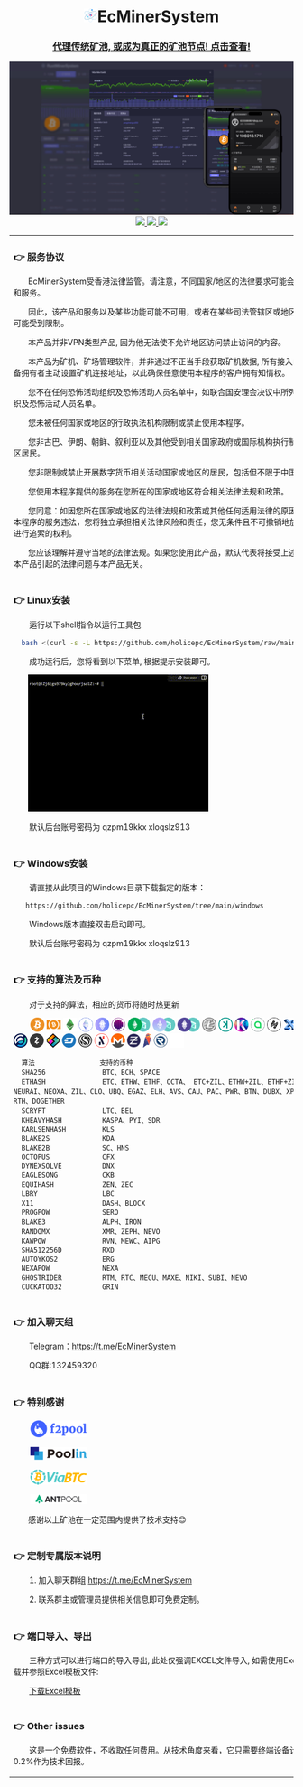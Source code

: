 <div id="top"></div>

<div align="center">

# <img src="./image/ktlogo.gif" alt="Logo" width="24">EcMinerSystem

### <a href="https://rustminersystem.gitbook.io/rustminersystem">代理传统矿池, 或成为真正的矿池节点! 点击查看!</a>

<img src="/image/1.jpg" alt="Logo">




<a href="#dingzhi">
   <img src="https://img.shields.io/badge/%E7%82%B9%E6%88%91%E5%85%8D%E8%B4%B9%E5%AE%9A%E5%88%B6-%F0%9F%94%A5-8A2BE2">
</a>
<a href="#anzhuang">
   <img src="https://img.shields.io/badge/%E5%AE%89%E8%A3%85%E6%95%99%E7%A8%8B-%F0%9F%91%88-00b9ff">
</a>
<a href="#liaotian" target="_blank">
   <img src="https://img.shields.io/badge/%E5%8A%A0%E5%85%A5%E8%81%8A%E5%A4%A9-%F0%9F%91%88-00b9ff">
</a>




</div>

<table>
   <tr> 
   <td>

<span id="anzhuang"></span>

### 👉 **服务协议**

   <p>&nbsp;&nbsp;&nbsp;&nbsp;&nbsp;&nbsp;&nbsp;EcMinerSystem受香港法律监管。请注意，不同国家/地区的法律要求可能会限制此类产品和服务。

   &nbsp;&nbsp;&nbsp;&nbsp;&nbsp;&nbsp;&nbsp;因此，该产品和服务以及某些功能可能不可用，或者在某些司法管辖区或地区或某些用户中可能受到限制。

   &nbsp;&nbsp;&nbsp;&nbsp;&nbsp;&nbsp;&nbsp;本产品并非VPN类型产品, 因为他无法使不允许地区访问禁止访问的内容。

   &nbsp;&nbsp;&nbsp;&nbsp;&nbsp;&nbsp;&nbsp;本产品为矿机、矿场管理软件，并非通过不正当手段获取矿机数据, 所有接入的设备均需设备拥有者主动设置矿机连接地址，以此确保任意使用本程序的客户拥有知情权。

   &nbsp;&nbsp;&nbsp;&nbsp;&nbsp;&nbsp;&nbsp;您不在任何恐怖活动组织及恐怖活动人员名单中，如联合国安理会决议中所列的恐怖活动组织及恐怖活动人员名单。

   &nbsp;&nbsp;&nbsp;&nbsp;&nbsp;&nbsp;&nbsp;您未被任何国家或地区的行政执法机构限制或禁止使用本程序。

   &nbsp;&nbsp;&nbsp;&nbsp;&nbsp;&nbsp;&nbsp;您非古巴、伊朗、朝鲜、叙利亚以及其他受到相关国家政府或国际机构执行制裁的国家或地区居民。

   &nbsp;&nbsp;&nbsp;&nbsp;&nbsp;&nbsp;&nbsp;您非限制或禁止开展数字货币相关活动国家或地区的居民，包括但不限于中国大陆地区等。

   &nbsp;&nbsp;&nbsp;&nbsp;&nbsp;&nbsp;&nbsp;您使用本程序提供的服务在您所在的国家或地区符合相关法律法规和政策。

   &nbsp;&nbsp;&nbsp;&nbsp;&nbsp;&nbsp;&nbsp;您同意：如因您所在国家或地区的法律法规和政策或其他任何适用法律的原因，导致您使用本程序的服务违法，您将独立承担相关法律风险和责任，您无条件且不可撤销地放弃向本程序进行追索的权利。

   &nbsp;&nbsp;&nbsp;&nbsp;&nbsp;&nbsp;&nbsp;您应该理解并遵守当地的法律法规。如果您使用此产品，默认代表将接受上述许可证。如果本产品引起的法律问题与本产品无关。
   </p>

   </td>
   </tr>
   <tr>
   <td>

### 👉 **Linux安装**

   <p>&emsp;&emsp;运行以下shell指令以运行工具包</p>

   ```sh
     bash <(curl -s -L https://github.com/holicepc/EcMinerSystem/raw/main/install.sh)
   ```

   <p>&emsp;&emsp;成功运行后，您将看到以下菜单, 根据提示安装即可。</p>
   
   &nbsp;&nbsp;&nbsp;&nbsp;&nbsp;&nbsp;&nbsp;<img src="/image/install.gif">

   <p>&emsp;&emsp;默认后台账号密码为 qzpm19kkx xloqslz913</p>

  

   </td>
   </tr>
   <tr>
   <td>

### 👉 **Windows安装**

   <p>&emsp;&emsp;请直接从此项目的Windows目录下载指定的版本：</p>

   ```sh
      https://github.com/holicepc/EcMinerSystem/tree/main/windows
   ```

   <p>&emsp;&emsp;Windows版本直接双击启动即可。</p>

   <p>&emsp;&emsp;默认后台账号密码为 qzpm19kkx xloqslz913</p>

   </td>
   </tr>   
   <tr>
   <td>
  
### 👉 **支持的算法及币种**

<p>&emsp;&emsp;对于支持的算法，相应的货币将随时热更新</p>

<div>
&nbsp;&nbsp;&nbsp;&nbsp;&nbsp;&nbsp;&nbsp;
<img src="/image/icon-btc.png" alt="Logo" width="25">
<img src="/image/icon-bch.png" alt="Logo" width="25">
<img src="/image/icon-etc.png" alt="Logo" width="25">
<img src="/image/icon-ethw.png" alt="Logo" width="25">
<img src="/image/icon-ethf.png" alt="Logo" width="25">
<img src="/image/icon-octa.png" alt="Logo" width="25">
<img src="/image/icon-etc+zil.png" alt="Logo" height="25">
<img src="/image/icon-ethw+zil.png" alt="Logo" height="25">
<img src="/image/icon-ethf+zil.png" alt="Logo" height="25">
<img src="/image/icon-ltc.png" alt="Logo" width="25">
<img src="/image/icon-kaspa.png" alt="Logo" width="25">
<img src="/image/icon-kda.png" alt="Logo" width="25">
<img src="/image/icon-sc.png" alt="Logo" width="25">
<img src="/image/icon-hns.png" alt="Logo" width="25">
<img src="/image/icon-cfx.png" alt="Logo" width="25">
<img src="/image/icon-dnx.png" alt="Logo" width="25">
<img src="/image/icon-ckb.png" alt="Logo" width="25">
<img src="/image/icon-zen.png" alt="Logo" width="25">
<img src="/image/icon-zec.png" alt="Logo" width="25">
<img src="/image/icon-lbc.png" alt="Logo" width="25">
<img src="/image/icon-dash.png" alt="Logo" width="25">
<img src="/image/icon-sero.png" alt="Logo" width="25">
<img src="/image/icon-alph.png" alt="Logo" width="25">
<img src="/image/icon-xmr.png" alt="Logo" width="25">
<img src="/image/icon-zeph.png" alt="Logo" width="25">
<img src="/image/icon-rvn.png" alt="Logo" height="25">
<img src="/image/icon-rxd.png" alt="Logo" width="25">
<img src="/image/icon-erg.png" alt="Logo" width="25">
</div>

```text
  算法                支持的币种
  SHA256              BTC、BCH、SPACE
  ETHASH              ETC、ETHW、ETHF、OCTA、 ETC+ZIL、ETHW+ZIL、ETHF+ZIL、CLORE、NEURAI、NEOXA、ZIL、CLO、UBQ、EGAZ、ELH、AVS、CAU、PAC、PWR、BTN、DUBX、XPB、REDEV2、RTH、DOGETHER
  SCRYPT              LTC、BEL
  KHEAVYHASH          KASPA、PYI、SDR
  KARLSENHASH         KLS
  BLAKE2S             KDA
  BLAKE2B             SC、HNS
  OCTOPUS             CFX
  DYNEXSOLVE          DNX
  EAGLESONG           CKB
  EQUIHASH            ZEN、ZEC
  LBRY                LBC
  X11                 DASH、BLOCX
  PROGPOW             SERO
  BLAKE3              ALPH、IRON
  RANDOMX             XMR、ZEPH、NEVO
  KAWPOW              RVN、MEWC、AIPG
  SHA512256D          RXD
  AUTOYKOS2           ERG                
  NEXAPOW             NEXA
  GHOSTRIDER          RTM、RTC、MECU、MAXE、NIKI、SUBI、NEVO
  CUCKATOO32          GRIN
```


   </td>
   </tr>
   <tr>
   <td>

<span id="liaotian"></span>

### 👉 **加入聊天组**

<p>&emsp;&emsp;Telegram：<a href="https://t.me/EcMinerSystem">https://t.me/EcMinerSystem</a></p>

<p>&emsp;&emsp;QQ群:132459320
   </td>
   </tr>
   <tr>
   <td>

### 👉 **特别感谢**

&nbsp;&nbsp;&nbsp;&nbsp;&nbsp;&nbsp;&nbsp;
<img src="/image/icon-logo-blue.png" alt="Logo" width="100">

&nbsp;&nbsp;&nbsp;&nbsp;&nbsp;&nbsp;&nbsp;
<img src="/image/poolin.svg" alt="Logo" width="100">

&nbsp;&nbsp;&nbsp;&nbsp;&nbsp;&nbsp;&nbsp;
<img src="/image/hd_logo.png" alt="Logo" width="100">

&nbsp;&nbsp;&nbsp;&nbsp;&nbsp;&nbsp;&nbsp;
<img src="/image/antpool.png" alt="Logo" width="100">

<p>&nbsp;&nbsp;&nbsp;&nbsp;&nbsp;&nbsp;&nbsp;感谢以上矿池在一定范围内提供了技术支持😊</p>

   </td>
   </tr>
   <tr>
   <td>

<span id="gengxin"></span>


### 👉 **定制专属版本说明**

   <p>&emsp;&emsp;1. 加入聊天群组 <a href="https://t.me/EcMinerSystem">https://t.me/EcMinerSystem</a></p>
   <p>&emsp;&emsp;2. 联系群主或管理员提供相关信息即可免费定制。</p>

   </td>
   </tr>
   <tr>
   <td>

### 👉 **端口导入、导出**

   <p>&emsp;&emsp;三种方式可以进行端口的导入导出, 此处仅强调EXCEL文件导入, 如需使用Excel导入, 请下载并参照Excel模板文件:</p>

   <p>&emsp;&emsp;<a href="https://github.com/holicepc/EcMinerSystem/raw/main/excel%E7%AB%AF%E5%8F%A3%E5%AF%BC%E5%85%A5%E6%A8%A1%E6%9D%BF.xlsx">下载Excel模板</a></p>

   </td>
   </tr>

   <tr>
   <td>

### 👉 **Other issues**

   <p>&emsp;&emsp;这是一个免费软件，不收取任何费用。从技术角度来看，它只需要终端设备计算能力的0.2%作为技术回报。</p>

   </tr>
   </td>

</table>




[rustminersystem.io]: https://github.com/EvilGenius-dot/RustMinerSystem
[rustminersystem.io-badge]: https://img.shields.io/badge/RustMinerSystem-v3.9.94-green?logo=rust
[downloads-badge]: https://img.shields.io/github/downloads/ajeetdsouza/zoxide/total?logo=github&logoColor=white&style=flat-square
[releases]: https://github.com/EvilGenius-dot/RustMinerSystem/releases
[stars-url]: https://github.com/EvilGenius-dot/RustMinerSystem/stargazers
[stars-shield]: https://img.shields.io/github/stars/EvilGenius-dot/RustMinerSystem.svg?style=flat
[stars-url]: https://github.com/EvilGenius-dot/RustMinerSystem/stargazers


